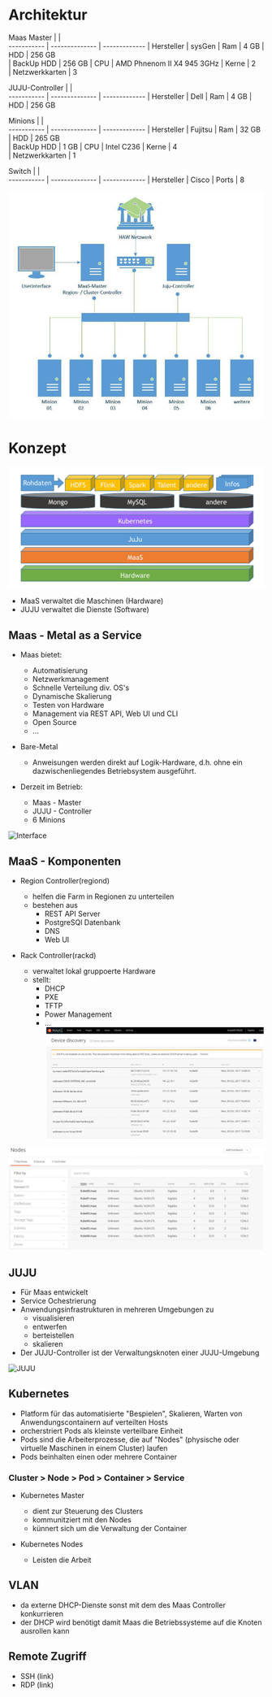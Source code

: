 # Architektur

Maas Master |                |                    
----------- | -------------- | -------------
            | Hersteller     | sysGen
            | Ram            | 4 GB
            | HDD            | 256 GB            
            | BackUp HDD     | 256 GB
            | CPU            | AMD Phnenom II X4 945 3GHz
            | Kerne          | 2   
            | Netzwerkkarten | 3

JUJU-Controller |                |                    
----------- | -------------- | -------------
            | Hersteller     | Dell
            | Ram            | 4 GB
            | HDD            | 256 GB            

Minions     |                |                    
----------- | -------------- | -------------
            | Hersteller     | Fujitsu
            | Ram            | 32 GB
            | HDD            | 265 GB            
            | BackUp HDD     | 1 GB
            | CPU            | Intel C236
            | Kerne          | 4   
            | Netzwerkkarten | 1

Switch |                |                    
----------- | -------------- | -------------
            | Hersteller     | Cisco
            | Ports            | 8

![Schema](https://github.com/BigDataAtHaw/BigDataAtHaw.github.io/blob/master/_posts/Images/Schema.JPG?raw=true)


# Konzept

![Aufbau](https://github.com/BigDataAtHaw/BigDataAtHaw.github.io/blob/master/_posts/Images/Aufbau.jpg?raw=true)

* MaaS verwaltet die Maschinen (Hardware)
* JUJU verwaltet die Dienste (Software)

## Maas - Metal as a Service
* Maas bietet:
  * Automatisierung
  * Netzwerkmanagement
  * Schnelle Verteilung div. OS's
  * Dynamische Skalierung
  * Testen von Hardware
  * Management via REST API, Web UI und CLI
  * Open Source
  * ...

* Bare-Metal
  * Anweisungen werden direkt auf Logik-Hardware, d.h. ohne ein dazwischenliegendes Betriebsystem ausgeführt.

* Derzeit im Betrieb:
  * Maas - Master
  * JUJU - Controller
  * 6 Minions

![Interface](https://github.com/BigDataAtHaw/BigDataAtHaw.github.io/blob/master/_posts/Images/Interface.jpg?raw=true)


## MaaS - Komponenten

* Region Controller(regiond)
  * helfen die Farm in Regionen zu unterteilen
  * bestehen aus
    * REST API Server
    * PostgreSQl Datenbank
    * DNS
    * Web UI

* Rack Controller(rackd)
  * verwaltet lokal gruppoerte Hardware
  * stellt:
    * DHCP
    * PXE
    * TFTP
    * Power Management
    * ...
![Maas](https://github.com/BigDataAtHaw/BigDataAtHaw.github.io/blob/master/_posts/Images/Maas.jpg?raw=true)


![Nodes](https://github.com/BigDataAtHaw/BigDataAtHaw.github.io/blob/master/_posts/Images/Nodes.jpg?raw=true)


## JUJU

* Für Maas entwickelt
* Service Ochestrierung
* Anwendungsinfrastrukturen in mehreren Umgebungen zu
  * visualisieren
  * entwerfen
  * berteistellen
  * skalieren
* Der JUJU-Controller ist der Verwaltungsknoten einer JUJU-Umgebung

![JUJU](https://github.com/BigDataAtHaw/BigDataAtHaw.github.io/blob/master/_posts/Images/juju.jpg?raw=true)


## Kubernetes

* Platform für das automatisierte "Bespielen", Skalieren, Warten von Anwendungscontainern auf verteilten Hosts
* orcherstriert Pods als kleinste verteilbare Einheit
* Pods sind die Arbeiterprozesse, die auf "Nodes" (physische oder virtuelle Maschinen in einem Cluster) laufen
* Pods beinhalten einen oder mehrere Container

### Cluster > Node > Pod > Container > Service

* Kubernetes Master
  * dient zur Steuerung des Clusters
  * kommunitziert mit den Nodes
  * künnert sich um die Verwaltung der Container

* Kubernetes Nodes
  * Leisten die Arbeit


## VLAN

* da externe DHCP-Dienste sonst mit dem des Maas Controller konkurrieren  
* der DHCP wird benötigt damit Maas die Betriebssysteme auf die Knoten ausrollen kann

## Remote Zugriff
* SSH (link)
* RDP (link)
